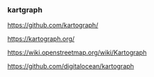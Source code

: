 ### kartgraph

https://github.com/kartograph/

https://kartograph.org/

https://wiki.openstreetmap.org/wiki/Kartograph

https://github.com/digitalocean/kartograph




